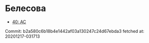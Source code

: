 # Белесова
- [40: AC](40.md)

Commit: b2a580c6b18b4e1442af03a130247c24d67ebda3
 fetched at: 20201217-031713
